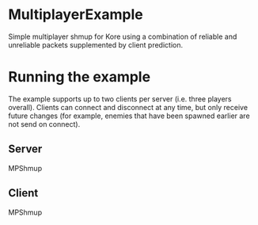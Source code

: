 # MultiplayerExample
Simple multiplayer shmup for Kore using a combination of reliable and unreliable packets supplemented by client prediction.

# Running the example
The example supports up to two clients per server (i.e. three players overall). Clients can connect and disconnect at any time, but only receive future changes (for example, enemies that have been spawned earlier are not send on connect).

## Server
MPShmup <serverport>

## Client
MPShmup <clientport> <serveradress> <serverport>

